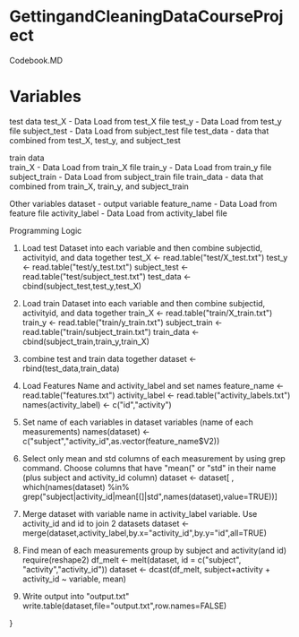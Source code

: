 GettingandCleaningDataCourseProject
===================================

Codebook.MD

Variables
===================================
 test data
  test_X - Data Load from test_X file
  test_y - Data Load from test_y file
  subject_test - Data Load from subject_test file
  test_data - data that combined from test_X, test_y, and subject_test
  
 train data  
  train_X - Data Load from train_X file
  train_y - Data Load from train_y file
  subject_train - Data Load from subject_train file
  train_data - data that combined from train_X, train_y, and subject_train

 Other variables
  dataset - output variable
  feature_name - Data Load from feature file
  activity_label - Data Load from activity_label file
  
Programming Logic
  
  1. Load test Dataset into each variable and then combine subjectid, activityid, and data together
  test_X <- read.table("test/X_test.txt")
  test_y <- read.table("test/y_test.txt")
  subject_test <- read.table("test/subject_test.txt")
  test_data <- cbind(subject_test,test_y,test_X)
  
  2. Load train Dataset into each variable and then combine subjectid, activityid, and data together
  train_X <- read.table("train/X_train.txt")
  train_y <- read.table("train/y_train.txt")
  subject_train <- read.table("train/subject_train.txt")
  train_data <- cbind(subject_train,train_y,train_X)
  
  3. combine test and train data together
  dataset <- rbind(test_data,train_data)
  
  4. Load Features Name and activity_label and set names
  feature_name <- read.table("features.txt")
  activity_label <- read.table("activity_labels.txt")
  names(activity_label) <- c("id","activity")
  
  5. Set name of each variables in dataset variables (name of each measurements)
  names(dataset) <- c("subject","activity_id",as.vector(feature_name$V2))
  
  6. Select only mean and std columns of each measurement by using grep command. Choose columns that have "mean(" or "std" in their name (plus subject and activity_id column) 
  dataset <- dataset[ , which(names(dataset) %in% grep("subject|activity_id|mean[(]|std",names(dataset),value=TRUE))]
  
  7. Merge dataset with variable name in activity_label variable. Use activity_id and id to join 2 datasets
  dataset <- merge(dataset,activity_label,by.x="activity_id",by.y="id",all=TRUE)
  

  8. Find mean of each measurements group by subject and activity(and id)
  require(reshape2)
  df_melt <- melt(dataset, id = c("subject", "activity","activity_id"))
  dataset <- dcast(df_melt, subject+activity + activity_id ~ variable, mean)
  
  9. Write output into "output.txt"
  write.table(dataset,file="output.txt",row.names=FALSE)
  
}
